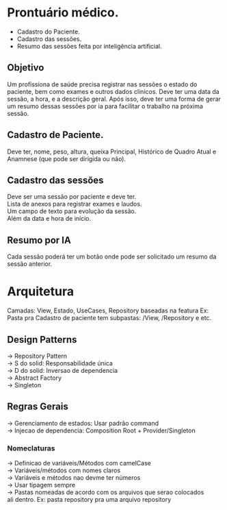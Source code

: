 # Prontuário médico.

- Cadastro do Paciente.
- Cadastro das sessões.
- Resumo das sessões feita por inteligência artificial. 

## Objetivo

Um profissiona de saúde precisa registrar nas sessões o estado do paciente, bem como exames e outros dados clinicos.
Deve ter uma data da sessão, a hora, e a descrição geral.
Após isso, deve ter uma forma de gerar um resumo dessas sessões por ia para facilitar o trabalho na próxima sessão.

## Cadastro de Paciente.

Deve ter, nome, peso, altura, queixa Principal, Histórico de Quadro Atual e Anamnese (que pode ser dirigida ou não).

## Cadastro das sessões

Deve ser uma sessão por paciente e deve ter.<br>
Lista de anexos para registrar exames e laudos.<br>
Um campo de texto para evolução da sessão.<br>
Além da data e hora de início.

## Resumo por IA

Cada sessão poderá ter um botão onde pode ser solicitado um resumo da sessão anterior.

# Arquitetura

Camadas: View, Estado, UseCases, Repository baseadas na featura
Ex: Pasta pra Cadastro de paciente tem subpastas: /View, /Repository e etc.

## Design Patterns

-> Repository Pattern<br>
-> S do solid: Responsabilidade única<br>
-> D do solid: Inversao de dependencia<br>
-> Abstract Factory<br>
-> Singleton<br>

## Regras Gerais

-> Gerenciamento de estados: Usar padrão command<br>
-> Injecao de dependencia: Composition Root + Provider/Singleton

### Nomeclaturas

-> Definicao de variáveis/Métodos com camelCase <br>
-> Variáveis/métodos com nomes claros  <br>
-> Variáveis e métodos nao devme ter números <br>
-> Usar tipagem sempre <br>
-> Pastas nomeadas de acordo com os arquivos que serao colocados  <br>ali dentro. Ex: pasta repository pra uma arquivo repository <br>
